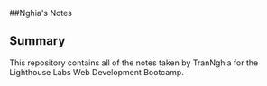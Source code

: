##Nghia's Notes

## Summary

This repository contains all of the notes taken by  TranNghia for the Lighthouse Labs Web Development Bootcamp.